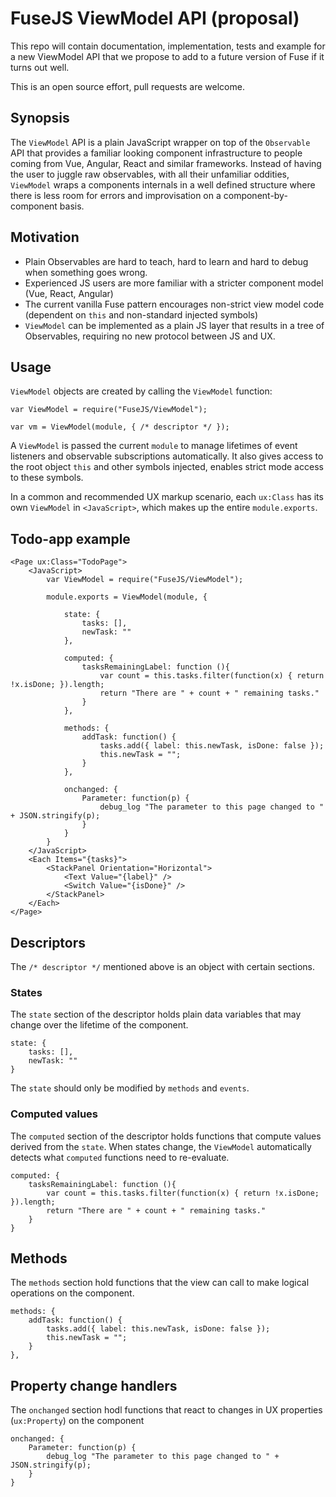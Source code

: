 
# FuseJS ViewModel API (proposal)

This repo will contain documentation, implementation, tests and example for a new ViewModel API that we propose to add to a future version of Fuse if it turns out well.

This is an open source effort, pull requests are welcome.

## Synopsis

The `ViewModel` API is a plain JavaScript wrapper on top of the `Observable` API that provides a familiar looking component infrastructure 
to people coming from Vue, Angular, React and similar frameworks. Instead of having the user to juggle raw observables, with all their
unfamiliar oddities, `ViewModel` wraps a components internals in a well defined structure where there is less room for errors
and improvisation on a component-by-component basis. 

## Motivation

* Plain Observables are hard to teach, hard to learn and hard to debug when something goes wrong.
* Experienced JS users are more familiar with a stricter component model (Vue, React, Angular)
* The current vanilla Fuse pattern encourages non-strict view model code (dependent on `this` and non-standard injected symbols)
* `ViewModel` can be implemented as a plain JS layer that results in a tree of Observables, requiring no new protocol between JS and UX.

## Usage

`ViewModel` objects are created by calling the `ViewModel` function:

	var ViewModel = require("FuseJS/ViewModel");

	var vm = ViewModel(module, { /* descriptor */ });

A `ViewModel` is passed the current `module`  to manage lifetimes of event listeners and observable subscriptions automatically. It also
gives access to the root object `this` and other symbols injected, enables strict mode access to these symbols.

In a common and recommended UX markup scenario, each `ux:Class` has its own `ViewModel` in `<JavaScript>`, which makes up the entire `module.exports`.

## Todo-app example

	<Page ux:Class="TodoPage">
		<JavaScript>
			var ViewModel = require("FuseJS/ViewModel");

			module.exports = ViewModel(module, { 

				state: {
					tasks: [],
					newTask: ""
				},

				computed: {
					tasksRemainingLabel: function (){
						var count = this.tasks.filter(function(x) { return !x.isDone; }).length;
						return "There are " + count + " remaining tasks."
					}
				},

				methods: {
					addTask: function() {
						tasks.add({ label: this.newTask, isDone: false });
						this.newTask = "";
					}
				},

				onchanged: {
					Parameter: function(p) {
						debug_log "The parameter to this page changed to " + JSON.stringify(p);
					}
				}
			}
		</JavaScript>
		<Each Items="{tasks}">
			<StackPanel Orientation="Horizontal">
				<Text Value="{label}" />
				<Switch Value="{isDone}" />
			</StackPanel>
		</Each>
	</Page>



## Descriptors

The `/* descriptor */` mentioned above is an object with certain sections.

### States

The `state` section of the descriptor holds plain data variables that may change over the lifetime of the component.

	state: {
		tasks: [],
		newTask: ""
	} 

The `state` should only be modified by `methods` and `events`.

### Computed values

The `computed` section of the descriptor holds functions that compute values derived from the `state`. When states change, the `ViewModel` automatically
detects what `computed` functions need to re-evaluate. 

	computed: {
		tasksRemainingLabel: function (){
			var count = this.tasks.filter(function(x) { return !x.isDone; }).length;
			return "There are " + count + " remaining tasks."
		}
	}

## Methods

The `methods` section hold functions that the view can call to make logical operations on the component.

	methods: {
		addTask: function() {
			tasks.add({ label: this.newTask, isDone: false });
			this.newTask = "";
		}
	},

## Property change handlers

The `onchanged` section hodl functions that react to changes in UX properties (`ux:Property`) on the component

	onchanged: {
		Parameter: function(p) {
			debug_log "The parameter to this page changed to " + JSON.stringify(p);
		}
	}